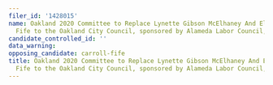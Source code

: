 ```yaml
---
filer_id: '1428015'
name: Oakland 2020 Committee to Replace Lynette Gibson McElhaney And Elect Carroll
  Fife to the Oakland City Council, sponsored by Alameda Labor Council, AFL-CIO
candidate_controlled_id: ''
data_warning: 
opposing_candidate: carroll-fife
title: Oakland 2020 Committee to Replace Lynette Gibson McElhaney And Elect Carroll
  Fife to the Oakland City Council, sponsored by Alameda Labor Council, AFL-CIO
---
```

